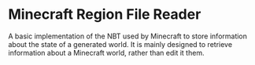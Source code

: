 # Minecraft Region File Reader
A basic implementation of the NBT used by Minecraft to store information about 
the state of a generated world. It is mainly designed to retrieve information 
about a Minecraft world, rather than edit it them.